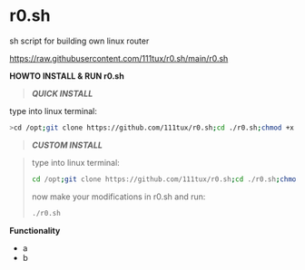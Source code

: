 # r0.sh
sh script for building own linux router

https://raw.githubusercontent.com/111tux/r0.sh/main/r0.sh

**HOWTO INSTALL & RUN r0.sh**

>***QUICK INSTALL***

type into linux terminal:
```bash
>cd /opt;git clone https://github.com/111tux/r0.sh;cd ./r0.sh;chmod +x ./r0.sh;./r0.sh
```

>***CUSTOM INSTALL***

>type into linux terminal:
>```bash
>cd /opt;git clone https://github.com/111tux/r0.sh;cd ./r0.sh;chmod +x ./r0.sh
>```
>now make your modifications in r0.sh and run:
>```bash
>./r0.sh
>```

**Functionality**
* a
* b
